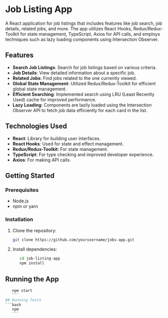 # Job Listing App

A React application for job listings that includes features like job search, job details, related jobs, and more. The app utilizes React Hooks, Redux/Redux-Toolkit for state management, TypeScript, Axios for API calls, and employs techniques such as lazy loading components using Intersection Observer.

## Features
- **Search Job Listings**: Search for job listings based on various criteria.
- **Job Details**: View detailed information about a specific job.
- **Related Jobs**: Find jobs related to the one currently viewed.
- **Global State Management**: Utilized Redux/Redux-Toolkit for efficient global state management.
- **Efficient Searching**: Implemented search using LRU (Least Recently Used) cache for improved performance.
- **Lazy Loading**: Components are lazily loaded using the Intersection Observer API to fetch job data efficiently for each card in the list.

## Technologies Used
- **React**: Library for building user interfaces.
- **React Hooks**: Used for state and effect management.
- **Redux/Redux-Toolkit**: For state management.
- **TypeScript**: For type checking and improved developer experience.
- **Axios**: For making API calls.

## Getting Started
### Prerequisites
- Node.js
- npm or yarn

### Installation
1. Clone the repository:
   ```bash
   git clone https://github.com/yourusername/jobs-app.git
   ```
2. Install dependencies:
   ```bash
      cd job-listing-app
      npm install
      ```
## Running the App
   ```bash
      npm start
      ``` 
## Running Tests
   ```bash
      npm 
      ```
